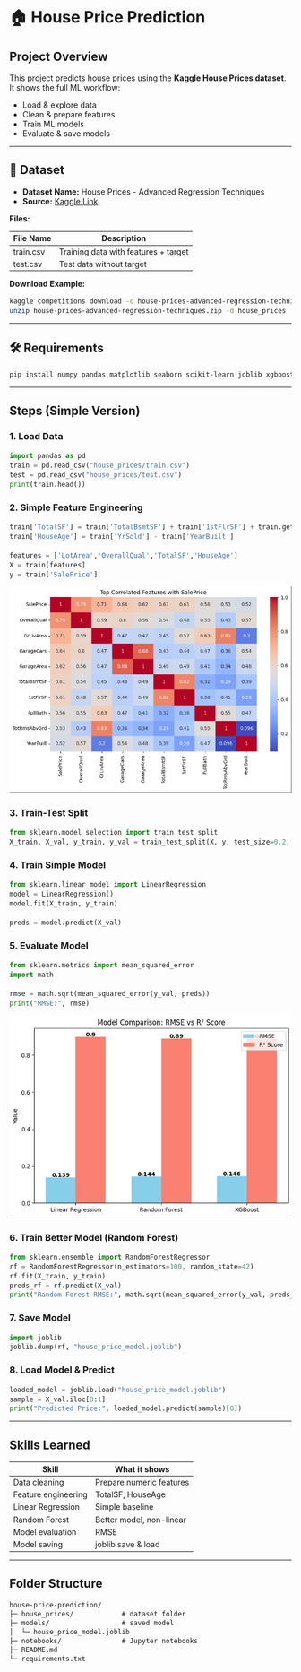 # 🏠 House Price Prediction 


## Project Overview
This project predicts house prices using the **Kaggle House Prices dataset**.  
It shows the full ML workflow:

- Load & explore data
- Clean & prepare features
- Train ML models
- Evaluate & save models

---

## 📂 Dataset
- **Dataset Name:** House Prices - Advanced Regression Techniques  
- **Source:** [Kaggle Link](https://www.kaggle.com/c/house-prices-advanced-regression-techniques)  

**Files:**

| File Name | Description |
|-----------|-------------|
| train.csv | Training data with features + target |
| test.csv  | Test data without target |

**Download Example:**

```bash
kaggle competitions download -c house-prices-advanced-regression-techniques
unzip house-prices-advanced-regression-techniques.zip -d house_prices
````

---

## 🛠️ Requirements

```bash
pip install numpy pandas matplotlib seaborn scikit-learn joblib xgboost
```

---

## Steps (Simple Version)

### 1. Load Data

```python
import pandas as pd
train = pd.read_csv("house_prices/train.csv")
test = pd.read_csv("house_prices/test.csv")
print(train.head())
```

### 2. Simple Feature Engineering

```python
train['TotalSF'] = train['TotalBsmtSF'] + train['1stFlrSF'] + train.get('2ndFlrSF', 0)
train['HouseAge'] = train['YrSold'] - train['YearBuilt']

features = ['LotArea','OverallQual','TotalSF','HouseAge']
X = train[features]
y = train['SalePrice']

```
![Alt Text](Top_correlated_features_with_SalePrice.jpg)

### 3. Train-Test Split

```python
from sklearn.model_selection import train_test_split
X_train, X_val, y_train, y_val = train_test_split(X, y, test_size=0.2, random_state=42)
```

### 4. Train Simple Model

```python
from sklearn.linear_model import LinearRegression
model = LinearRegression()
model.fit(X_train, y_train)

preds = model.predict(X_val)
```

### 5. Evaluate Model

```python
from sklearn.metrics import mean_squared_error
import math

rmse = math.sqrt(mean_squared_error(y_val, preds))
print("RMSE:", rmse)
```
![Alt Text](model_comparison_RMSE_R^2.jpg)


### 6. Train Better Model (Random Forest)

```python
from sklearn.ensemble import RandomForestRegressor
rf = RandomForestRegressor(n_estimators=100, random_state=42)
rf.fit(X_train, y_train)
preds_rf = rf.predict(X_val)
print("Random Forest RMSE:", math.sqrt(mean_squared_error(y_val, preds_rf)))
```

### 7. Save Model

```python
import joblib
joblib.dump(rf, "house_price_model.joblib")
```

### 8. Load Model & Predict

```python
loaded_model = joblib.load("house_price_model.joblib")
sample = X_val.iloc[0:1]
print("Predicted Price:", loaded_model.predict(sample)[0])
```

---

## Skills Learned

| Skill               | What it shows            |
| ------------------- | ------------------------ |
| Data cleaning       | Prepare numeric features |
| Feature engineering | TotalSF, HouseAge        |
| Linear Regression   | Simple baseline          |
| Random Forest       | Better model, non-linear |
| Model evaluation    | RMSE                     |
| Model saving        | joblib save & load       |

---

## Folder Structure

```
house-price-prediction/
├─ house_prices/            # dataset folder
├─ models/                  # saved model
│  └─ house_price_model.joblib
├─ notebooks/               # Jupyter notebooks
├─ README.md
└─ requirements.txt

